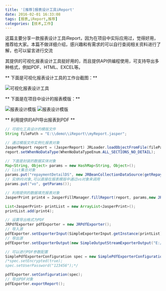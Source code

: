 ```yaml
---
title: '[推荐]报表设计工具iReport'
date: 2016-02-01 16:33:08
tags: [报表,iReport,推荐]
categories: [技术,工作]
---
```

这篇主要分享一款报表设计工具iReport，因为在项目中实际应用过，觉得好用，推荐给大家。本篇不做详细介绍，感兴趣和有需求的可以自行查阅相关资料进行了解，也可以留言进行交流
<!--more-->
其提供的可视化报表设计工具挺好用的，而且提供API供编程使用，可支持导出多种格式，例如PDF、HTML、EXCEL等。

** 下面是可视化报表设计工具的工作台截图：** 

![可视化报表设计工具](http://7xqlat.com1.z0.glb.clouddn.com/ireport_01.png)

** 下面是在项目中设计的报表模版：** 

![报表设计模版](http://7xqlat.com1.z0.glb.clouddn.com/ireport_02.png)
![报表设计模版](http://7xqlat.com1.z0.glb.clouddn.com/ireport_03.png)

** 利用提供的API导出报表到PDF **
~~~java
// 可视化工具设计的模版文件
String filePath = "E:\\demo\\iReport\\myReport.jasper";

// 通过模版文件实例化报表对象
JasperReport report = (JasperReport) JRLoader.loadObjectFromFile(filePath);
report.setWhenNoDataType(WhenNoDataTypeEnum.ALL_SECTIONS_NO_DETAIL);

// 下面是封装的数据实体对象
Map<String, Object> params = new HashMap<String, Object>();
// list集合对象
params.put("repaymentDetailDS", new JRBeanCollectionDataSource(getRepaymentDetailList()));
// 实体VO对象,可以直接在报表模版中通过vo对象来调用
params.put("vo", getParams());

// 利用提供的数据填充报表对象
JasperPrint print4 = JasperFillManager.fillReport(report, params,new JREmptyDataSource());

List<JasperPrint> printList = new ArrayList<JasperPrint>();
printList.add(print4);

// 设置导出格式为PDF
JRPdfExporter pdfExporter = new JRPdfExporter();
// 导入源
pdfExporter.setExporterInput(SimpleExporterInput.getInstance(printList));
// 导出源
pdfExporter.setExporterOutput(new SimpleOutputStreamExporterOutput("E:/myReport.pdf"));

// 可以进行PDF参数配置
SimplePdfExporterConfiguration spec = new SimplePdfExporterConfiguration();
/*spec.setEncrypted(true);
spec.setUserPassword("123456");*/

pdfExporter.setConfiguration(spec);
// 导出PDF对象
pdfExporter.exportReport();
~~~